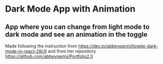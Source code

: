 # Dark Mode App with Animation

## App where you can change from light mode to dark mode and see an animation in the toggle

Made following the instruction from https://dev.to/abbeyperini/toggle-dark-mode-in-react-28c9 and from her repository https://github.com/abbeyperini/Portfolio2.0